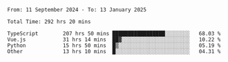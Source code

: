 <!--START_SECTION:waka-->

```abap
From: 11 September 2024 - To: 13 January 2025

Total Time: 292 hrs 20 mins

TypeScript        207 hrs 50 mins █████████████████░░░░░░░░   68.03 %
Vue.js            31 hrs 14 mins  ██▓░░░░░░░░░░░░░░░░░░░░░░   10.22 %
Python            15 hrs 50 mins  █▒░░░░░░░░░░░░░░░░░░░░░░░   05.19 %
Other             13 hrs 10 mins  █░░░░░░░░░░░░░░░░░░░░░░░░   04.31 %
```

<!--END_SECTION:waka-->
